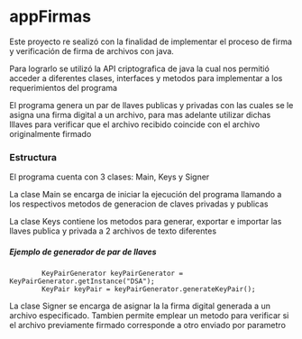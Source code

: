 # appFirmas

<p>Este proyecto re sealizó con la finalidad de implementar el proceso de firma y verificación de firma de archivos con java.</p>
<p>Para lograrlo se utilizó la API criptografica de java la cual nos permitió acceder a diferentes clases, interfaces y metodos para implementar a los requerimientos del programa</p>
<p>El programa genera un par de llaves publicas y privadas con las cuales se le asigna una firma digital a un archivo, para mas adelante utilizar dichas lllaves para verificar que el archivo recibido coincide con el archivo originalmente firmado</p>


### Estructura

<p>El programa cuenta con 3 clases: Main, Keys y Signer</p>

<p>La clase Main se encarga de iniciar la ejecución del programa llamando a los respectivos metodos de generacion de claves privadas y publicas</p>

<p>La clase Keys contiene los metodos para generar, exportar e importar las llaves publica y privada a 2 archivos de texto diferentes</p>

##### Ejemplo de generador de par de llaves

			KeyPairGenerator keyPairGenerator = KeyPairGenerator.getInstance("DSA");
			KeyPair keyPair = keyPairGenerator.generateKeyPair();

<p>La clase Signer se encarga de asignar la la firma digital generada a un archivo especificado. Tambien permite emplear un metodo para verificar si el archivo previamente firmado corresponde a otro enviado por parametro</p>

